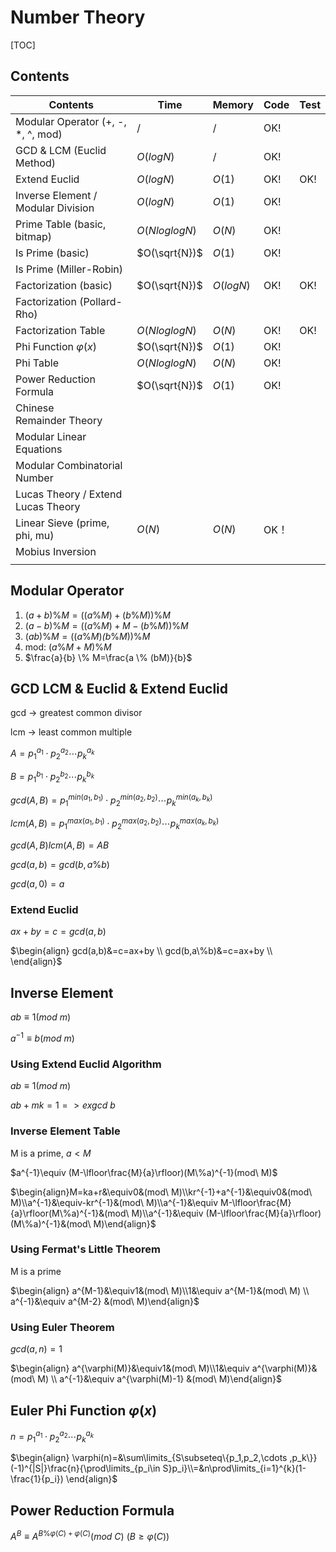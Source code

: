 # Number Theory



[TOC]



## Contents

| Contents                           | Time          | Memory    | Code | Test |
| ---------------------------------- | ------------- | --------- | ---- | ---- |
| Modular Operator (+, -, *, ^, mod) | $/$           | $/$       | OK!  |      |
| GCD & LCM (Euclid Method)          | $O(logN)$     | $/$       | OK!  |      |
| Extend Euclid                      | $O(logN)$     | $O(1)$    | OK!  | OK!  |
| Inverse Element / Modular Division | $O(logN)$     | $O(1)$    | OK!  |      |
| Prime Table (basic, bitmap)        | $O(NloglogN)$ | $O(N)$    | OK!  |      |
| Is Prime (basic)                   | $O(\sqrt{N})$ | $O(1)$    | OK!  |      |
| Is Prime (Miller-Robin)            |               |           |      |      |
| Factorization (basic)              | $O(\sqrt{N})$ | $O(logN)$ | OK!  | OK!  |
| Factorization (Pollard-Rho)        |               |           |      |      |
| Factorization Table                | $O(NloglogN)$ | $O(N)$    | OK!  | OK!  |
| Phi Function $\varphi(x)$          | $O(\sqrt{N})$ | $O(1)$    | OK!  |      |
| Phi Table                          | $O(NloglogN)$ | $O(N)$    | OK!  |      |
| Power Reduction Formula            | $O(\sqrt{N})$ | $O(1)$    | OK!  |      |
| Chinese Remainder Theory           |               |           |      |      |
| Modular Linear Equations           |               |           |      |      |
| Modular Combinatorial Number       |               |           |      |      |
| Lucas Theory / Extend Lucas Theory |               |           |      |      |
| Linear Sieve (prime, phi, mu)      | $O(N)$        | $O(N)$    | OK！ |      |
| Mobius Inversion                   |               |           |      |      |
|                                    |               |           |      |      |





## Modular Operator

1.  $(a + b)\%M = ((a\%M) + (b\%M))\%M$
2.  $(a-b)\%M=((a\%M)+M-(b\%M))\%M$
3.  $(ab)\%M = ((a\%M) \dot (b\%M))\%M$
4.  mod: $(a\%M+M)\%M$
5.  $\frac{a}{b} \% M=\frac{a \% (bM)}{b}$



## GCD LCM & Euclid & Extend Euclid

gcd -> greatest common divisor

lcm -> least common multiple



$A=p_{1}^{a_1}\cdot p_{2}^{a_2}\cdots p_{k}^{a_k}$

$B=p_{1}^{b_1}\cdot p_{2}^{b_2}\cdots p_{k}^{b_k}$

$gcd(A,B)=p_{1}^{min(a_1,b_1)}\cdot p_{2}^{min(a_2,b_2)}\cdots p_{k}^{min(a_k,b_k)}$

$lcm(A,B)=p_{1}^{max(a_1,b_1)}\cdot p_{2}^{max(a_2,b_2)}\cdots p_{k}^{max(a_k,b_k)}$

$gcd(A,B)lcm(A,B)=AB$



$gcd(a,b)=gcd(b,a\%b)$

$gcd(a,0)=a$



### Extend Euclid

$ax+by=c=gcd(a,b)$

$\begin{align} gcd(a,b)&=c=ax+by \\ gcd(b,a\%b)&=c=ax+by \\ \end{align}$



## Inverse Element

$ab\equiv1(mod\ m)$

$a^{-1}\equiv b(mod\ m)$

### Using Extend Euclid Algorithm

$ab\equiv1(mod\ m)$ 

$ab+mk=1 => exgcd\ b$



### Inverse Element Table

M is a prime, $a<M$

$a^{-1}\equiv (M-\lfloor\frac{M}{a}\rfloor)(M\%a)^{-1}(mod\ M)$

$\begin{align}M=ka+r&\equiv0&(mod\ M)\\kr^{-1}+a^{-1}&\equiv0&(mod\ M)\\a^{-1}&\equiv-kr^{-1}&(mod\ M)\\a^{-1}&\equiv M-\lfloor\frac{M}{a}\rfloor(M\%a)^{-1}&(mod\ M)\\a^{-1}&\equiv (M-\lfloor\frac{M}{a}\rfloor)(M\%a)^{-1}&(mod\ M)\end{align}$



### Using Fermat's Little Theorem

M is a prime

$\begin{align} a^{M-1}&\equiv1&(mod\ M)\\1&\equiv a^{M-1}&(mod\ M) \\ a^{-1}&\equiv a^{M-2} &(mod\ M)\end{align}$



### Using Euler Theorem

$gcd(a,n)=1$

$\begin{align} a^{\varphi(M)}&\equiv1&(mod\ M)\\1&\equiv a^{\varphi(M)}&(mod\ M) \\ a^{-1}&\equiv a^{\varphi(M)-1} &(mod\ M)\end{align}$



## Euler Phi Function $\varphi(x)$

$n=p_{1}^{a_1}\cdot p_{2}^{a_2}\cdots p_{k}^{a_k}$

$\begin{align} \varphi(n)=&\sum\limits_{S\subseteq\{p_1,p_2,\cdots ,p_k\}} (-1)^{|S|}\frac{n}{\prod\limits_{p_i\in S}p_i}\\=&n\prod\limits_{i=1}^{k}(1-\frac{1}{p_i}) \end{align}$





## Power Reduction Formula

$A^B \equiv A^{B \% \varphi(C)+\varphi(C)}(mod\ C)\ (B \ge \varphi(C))$

